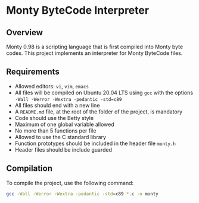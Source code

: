 # Monty ByteCode Interpreter

## Overview

Monty 0.98 is a scripting language that is first compiled into Monty byte codes. This project implements an interpreter for Monty ByteCode files.

## Requirements

- Allowed editors: `vi`, `vim`, `emacs`
- All files will be compiled on Ubuntu 20.04 LTS using `gcc` with the options `-Wall -Werror -Wextra -pedantic -std=c89`
- All files should end with a new line
- A `README.md` file, at the root of the folder of the project, is mandatory
- Code should use the Betty style
- Maximum of one global variable allowed
- No more than 5 functions per file
- Allowed to use the C standard library
- Function prototypes should be included in the header file `monty.h`
- Header files should be include guarded

## Compilation

To compile the project, use the following command:

```sh
gcc -Wall -Werror -Wextra -pedantic -std=c89 *.c -o monty
